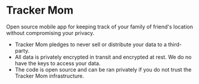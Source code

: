 # Tracker Mom

Open source mobile app for keeping track of your family of friend's location without compromising your privacy.

- Tracker Mom pledges to never sell or distribute your data to a third-party.
- All data is privately encrypted in transit and encrypted at rest. We do no have the keys to access your data.
- The code is open source and can be ran privately if you do not trust the Tracker Mom infrastructure.
